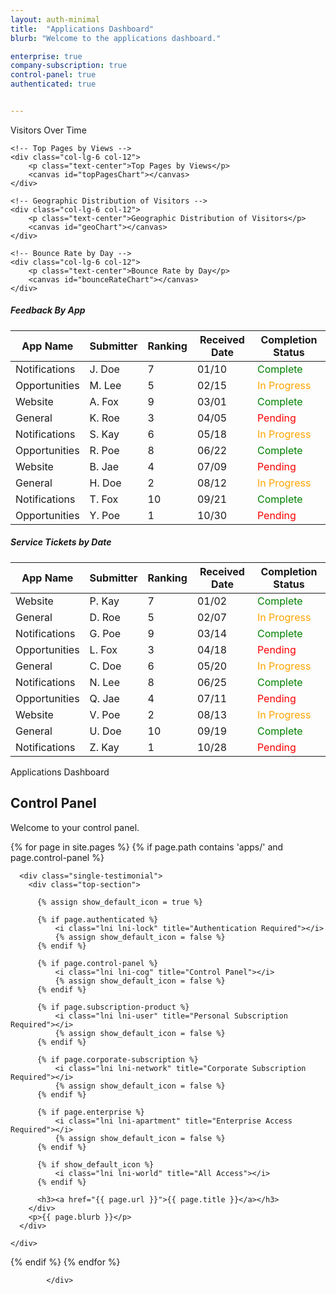 ```yaml
---
layout: auth-minimal
title:  "Applications Dashboard"
blurb: "Welcome to the applications dashboard."

enterprise: true
company-subscription: true
control-panel: true
authenticated: true


---
```

<script src="https://code.jquery.com/jquery-3.6.0.min.js"></script>
<script src="https://cdn.datatables.net/1.11.5/js/jquery.dataTables.min.js"></script>
<style>
.table-container {
display: flex;
justify-content: space-around;
width: 100%;
margin-top: 20px;
}
.data-table {
width: 45%;
}
</style>
<script src="https://cdn.jsdelivr.net/npm/chart.js"></script>




<div class="row">
<div class="col-lg-4 col-md-6 mb-4">
  <canvas id="dailySignups" width="300" height="250"></canvas>
</div>
<div class="col-lg-4 col-md-6 mb-4">
  <canvas id="opportunityNotifications" width="300" height="250"></canvas>
</div>
<div class="col-lg-4 col-md-6 mb-4">
  <canvas id="opportunityMatches" width="300" height="250"></canvas>
</div>
</div>






<script src="https://cdn.jsdelivr.net/npm/chart.js"></script>
<script src="https://cdn.jsdelivr.net/npm/chartjs-chart-geo"></script>
<script src="https://cdn.jsdelivr.net/npm/world-atlas/countries-50m.json"></script>


<div class="row gy-4">
	<!-- Visitors Over Time -->
	<div class="col-lg-6 col-12">
		<p class="text-center">Visitors Over Time</p>
		<canvas id="visitorsChart"></canvas>
	</div>

	<!-- Top Pages by Views -->
	<div class="col-lg-6 col-12">
		<p class="text-center">Top Pages by Views</p>
		<canvas id="topPagesChart"></canvas>
	</div>

	<!-- Geographic Distribution of Visitors -->
	<div class="col-lg-6 col-12">
		<p class="text-center">Geographic Distribution of Visitors</p>
		<canvas id="geoChart"></canvas>
	</div>

	<!-- Bounce Rate by Day -->
	<div class="col-lg-6 col-12">
		<p class="text-center">Bounce Rate by Day</p>
		<canvas id="bounceRateChart"></canvas>
	</div>
</div>

<script>
const apiBaseUrl = "https://ga.milesahead.team/api";

// Visitors Over Time Chart
async function fetchVisitorsOverTime() {
	try {
		const response = await fetch(`${apiBaseUrl}/visitors-over-time`);
		const data = await response.json();

		const labels = Object.keys(data);
		const values = Object.values(data).map(value => parseInt(value));

		const ctx = document.getElementById('visitorsChart').getContext('2d');
		new Chart(ctx, {
			type: 'line',
			data: {
				labels: labels,
				datasets: [{
					label: 'Visitors',
					data: values,
					borderColor: 'rgba(75, 192, 192, 1)',
					borderWidth: 2,
					fill: false
				}]
			},
			options: {
				responsive: true,
				scales: {
					x: { title: { display: true, text: 'Date' } },
					y: { title: { display: true, text: 'Visitors' }, beginAtZero: true }
				}
			}
		});
	} catch (error) {
		console.error("Error fetching Visitors Over Time data:", error);
	}
}

// Top Pages by Views Chart
async function fetchTopPages() {
	try {
		const response = await fetch(`${apiBaseUrl}/top-pages`);
		const data = await response.json();

		const labels = Object.keys(data);
		const values = Object.values(data).map(value => parseInt(value));

		const ctx = document.getElementById('topPagesChart').getContext('2d');
		new Chart(ctx, {
			type: 'bar',
			data: {
				labels: labels,
				datasets: [{
					label: 'Page Views',
					data: values,
					backgroundColor: 'rgba(54, 162, 235, 0.6)',
					borderColor: 'rgba(54, 162, 235, 1)',
					borderWidth: 1
				}]
			},
			options: {
				responsive: true,
				scales: {
					x: { title: { display: true, text: 'Page' } },
					y: { title: { display: true, text: 'Views' }, beginAtZero: true }
				}
			}
		});
	} catch (error) {
		console.error("Error fetching Top Pages data:", error);
	}
}

// Geographic Distribution of Visitors Chart
async function fetchGeographicDistribution() {
	try {
		const response = await fetch(`${apiBaseUrl}/geo-distribution`);
		const data = await response.json();

		const mapData = await fetch("https://cdn.jsdelivr.net/npm/world-atlas/countries-50m.json")
			.then(res => res.json());

		const chartData = ChartGeo.topojson.feature(mapData, mapData.objects.countries).features.map((country) => {
			const countryName = country.properties.name;
			const visitors = data[countryName] || 0;
			const color = visitors > 0 ? `rgba(54, 162, 235, ${0.2 + (visitors / 100)})` : 'rgba(211, 211, 211, 0.8)';

			return { feature: country, value: visitors, color: color };
		});

		const ctx = document.getElementById('geoChart').getContext('2d');
		new Chart(ctx, {
			type: 'choropleth',
			data: {
				labels: Object.keys(data),
				datasets: [{
					label: 'Visitors by Country',
					data: chartData,
					outline: ChartGeo.topojson.mesh(mapData, mapData.objects.countries),
					backgroundColor: chartData.map(d => d.color)
				}]
			},
			options: {
				responsive: true,
				scales: {
					projection: { axis: 'x', projection: 'equalEarth' }
				}
			}
		});
	} catch (error) {
		console.error("Error fetching Geographic Distribution data:", error);
	}
}

// Bounce Rate by Day Chart
async function fetchBounceRate() {
	try {
		const response = await fetch(`${apiBaseUrl}/bounce-rate`);
		const data = await response.json();

		const labels = Object.keys(data);
		const values = Object.values(data).map(value => parseFloat(value));

		const ctx = document.getElementById('bounceRateChart').getContext('2d');
		new Chart(ctx, {
			type: 'bar',
			data: {
				labels: labels,
				datasets: [{
					label: 'Bounce Rate (%)',
					data: values,
					backgroundColor: 'rgba(255, 99, 132, 0.6)',
					borderColor: 'rgba(255, 99, 132, 1)',
					borderWidth: 1
				}]
			},
			options: {
				responsive: true,
				scales: {
					x: { title: { display: true, text: 'Date' } },
					y: { title: { display: true, text: 'Bounce Rate (%)' }, beginAtZero: true }
				}
			}
		});
	} catch (error) {
		console.error("Error fetching Bounce Rate data:", error);
	}
}

// Initialize all charts
fetchVisitorsOverTime();
fetchTopPages();
fetchGeographicDistribution();
fetchBounceRate();
</script>









  

<div class="row "></div>
<div class="row">
<!-- Feedback By App Table -->
<div class="col-lg-6 mb-4">
  <h5>Feedback By App</h5>
  <table id="feedbackByApp" class="display table table-striped table-bordered">
	<thead>
	  <tr>
		<th>App Name</th>
		<th>Submitter</th>
		<th>Ranking</th>
		<th>Received Date</th>
		<th>Completion Status</th>
	  </tr>
	</thead>
	<tbody>
	  <tr><td>Notifications</td><td>J. Doe</td><td>7</td><td>01/10</td><td style="color: green;">Complete</td></tr>
	  <tr><td>Opportunities</td><td>M. Lee</td><td>5</td><td>02/15</td><td style="color: orange;">In Progress</td></tr>
	  <tr><td>Website</td><td>A. Fox</td><td>9</td><td>03/01</td><td style="color: green;">Complete</td></tr>
	  <tr><td>General</td><td>K. Roe</td><td>3</td><td>04/05</td><td style="color: red;">Pending</td></tr>
	  <tr><td>Notifications</td><td>S. Kay</td><td>6</td><td>05/18</td><td style="color: orange;">In Progress</td></tr>
	  <tr><td>Opportunities</td><td>R. Poe</td><td>8</td><td>06/22</td><td style="color: green;">Complete</td></tr>
	  <tr><td>Website</td><td>B. Jae</td><td>4</td><td>07/09</td><td style="color: red;">Pending</td></tr>
	  <tr><td>General</td><td>H. Doe</td><td>2</td><td>08/12</td><td style="color: orange;">In Progress</td></tr>
	  <tr><td>Notifications</td><td>T. Fox</td><td>10</td><td>09/21</td><td style="color: green;">Complete</td></tr>
	  <tr><td>Opportunities</td><td>Y. Poe</td><td>1</td><td>10/30</td><td style="color: red;">Pending</td></tr>
	</tbody>
  </table>
</div>

<!-- Feedback Status Table -->
<div class="col-lg-6 mb-4">
  <h5>Service Tickets by Date</h5>
  <table id="feedbackStatus" class="display table table-striped table-bordered">
	<thead>
	  <tr>
		<th>App Name</th>
		<th>Submitter</th>
		<th>Ranking</th>
		<th>Received Date</th>
		<th>Completion Status</th>
	  </tr>
	</thead>
	<tbody>
	  <tr><td>Website</td><td>P. Kay</td><td>7</td><td>01/02</td><td style="color: green;">Complete</td></tr>
	  <tr><td>General</td><td>D. Roe</td><td>5</td><td>02/07</td><td style="color: orange;">In Progress</td></tr>
	  <tr><td>Notifications</td><td>G. Poe</td><td>9</td><td>03/14</td><td style="color: green;">Complete</td></tr>
	  <tr><td>Opportunities</td><td>L. Fox</td><td>3</td><td>04/18</td><td style="color: red;">Pending</td></tr>
	  <tr><td>General</td><td>C. Doe</td><td>6</td><td>05/20</td><td style="color: orange;">In Progress</td></tr>
	  <tr><td>Notifications</td><td>N. Lee</td><td>8</td><td>06/25</td><td style="color: green;">Complete</td></tr>
	  <tr><td>Opportunities</td><td>Q. Jae</td><td>4</td><td>07/11</td><td style="color: red;">Pending</td></tr>
	  <tr><td>Website</td><td>V. Poe</td><td>2</td><td>08/13</td><td style="color: orange;">In Progress</td></tr>
	  <tr><td>General</td><td>U. Doe</td><td>10</td><td>09/19</td><td style="color: green;">Complete</td></tr>
	  <tr><td>Notifications</td><td>Z. Kay</td><td>1</td><td>10/28</td><td style="color: red;">Pending</td></tr>
	</tbody>
  </table>
</div>
</div>



  

<div class="row">
	<div class="col-12">
		<div class="section-title style2">
			<span>Applications Dashboard</span>
			<h2>Control Panel</h2>
			<p>Welcome to your control panel.</p>
		</div>
	</div>
</div>
<div class="row">
                
{% for page in site.pages %}
  {% if page.path contains 'apps/' and page.control-panel %}
    <div class="col-lg-4 col-md-6 col-12">
  
      <div class="single-testimonial">
        <div class="top-section">

          {% assign show_default_icon = true %}

          {% if page.authenticated %}
              <i class="lni lni-lock" title="Authentication Required"></i>
              {% assign show_default_icon = false %}
          {% endif %}

          {% if page.control-panel %}
              <i class="lni lni-cog" title="Control Panel"></i>
              {% assign show_default_icon = false %}
          {% endif %}

          {% if page.subscription-product %}
              <i class="lni lni-user" title="Personal Subscription Required"></i>
              {% assign show_default_icon = false %}
          {% endif %}

          {% if page.corporate-subscription %}
              <i class="lni lni-network" title="Corporate Subscription Required"></i>
              {% assign show_default_icon = false %}
          {% endif %}

          {% if page.enterprise %}
              <i class="lni lni-apartment" title="Enterprise Access Required"></i>
              {% assign show_default_icon = false %}
          {% endif %}

          {% if show_default_icon %}
              <i class="lni lni-world" title="All Access"></i>
          {% endif %}

          <h3><a href="{{ page.url }}">{{ page.title }}</a></h3>
        </div>
        <p>{{ page.blurb }}</p>
      </div>

    </div>
  {% endif %}
{% endfor %}
               
                
            </div>


<script>
  // Helper function to generate random data within a range
  function getRandomData(num, min, max) {
    return Array.from({ length: num }, () => Math.floor(Math.random() * (max - min + 1)) + min);
  }

  // 1. Daily Sign-ups Chart
  new Chart(document.getElementById('dailySignups'), {
    type: 'line',
    data: {
      labels: ['Mon', 'Tue', 'Wed', 'Thu', 'Fri', 'Sat', 'Sun'],
      datasets: [{
        label: 'Daily Sign-ups',
        data: getRandomData(7, 10, 50),
        borderColor: 'rgba(75, 192, 192, 1)',
        backgroundColor: 'rgba(75, 192, 192, 0.2)',
        fill: true
      }]
    },
    options: { responsive: true }
  });

  // 2.  Notifications Per Day
  new Chart(document.getElementById('opportunityNotifications'), {
    type: 'bar',
    data: {
      labels: ['Mon', 'Tue', 'Wed', 'Thu', 'Fri', 'Sat', 'Sun'],
      datasets: [{
        label: 'Opportunity Notifications Sent',
        data: getRandomData(7, 20, 100),
        backgroundColor: 'rgba(153, 102, 255, 0.6)',
      }]
    },
    options: { responsive: true }
  });

  // 3. Opportunity Matches Found
  new Chart(document.getElementById('opportunityMatches'), {
    type: 'bar',
    data: {
      labels: ['Mon', 'Tue', 'Wed', 'Thu', 'Fri', 'Sat', 'Sun'],
      datasets: [{
        label: 'Opportunity Matches Found',
        data: getRandomData(7, 10, 50),
        backgroundColor: 'rgba(255, 159, 64, 0.6)',
      }]
    },
    options: { responsive: true }
  });

  // 4. Time on Page (in seconds)
  new Chart(document.getElementById('timeOnPage'), {
    type: 'line',
    data: {
      labels: ['Mon', 'Tue', 'Wed', 'Thu', 'Fri', 'Sat', 'Sun'],
      datasets: [{
        label: 'Time on Page (seconds)',
        data: getRandomData(7, 30, 300),
        borderColor: 'rgba(54, 162, 235, 1)',
        backgroundColor: 'rgba(54, 162, 235, 0.2)',
        fill: true
      }]
    },
    options: { responsive: true }
  });

  // 5. Site Visitors
  new Chart(document.getElementById('siteVisitors'), {
    type: 'line',
    data: {
      labels: ['Mon', 'Tue', 'Wed', 'Thu', 'Fri', 'Sat', 'Sun'],
      datasets: [{
        label: 'Site Visitors',
        data: getRandomData(7, 100, 1000),
        borderColor: 'rgba(255, 99, 132, 1)',
        backgroundColor: 'rgba(255, 99, 132, 0.2)',
        fill: true
      }]
    },
    options: { responsive: true }
  });

  // 6. Country of Origin (Pie Chart)
new Chart(document.getElementById('countryOfOrigin'), {
  type: 'bar',
  data: {
    labels: ['USA', 'Canada', 'UK', 'Germany', 'India'],
    datasets: [{
      label: 'Country of Origin',
      data: getRandomData(5, 10, 300),
      backgroundColor: [
        'rgba(255, 99, 132, 0.6)',
        'rgba(54, 162, 235, 0.6)',
        'rgba(255, 206, 86, 0.6)',
        'rgba(75, 192, 192, 0.6)',
        'rgba(153, 102, 255, 0.6)'
      ]
    }]
  },
  options: {
    indexAxis: 'y',  // Makes the bar chart horizontal
    responsive: true,
    scales: {
      x: {
        beginAtZero: true
      }
    }
  }
});
</script>
<script>
  // Initialize DataTables for both tables
  $(document).ready(function() {
    $('#serviceTickets').DataTable({
      paging: false,
      searching: false,
      info: false
    });
    $('#feedbackTickets').DataTable({
      paging: false,
      searching: false,
      info: false
    });
  });
</script>

